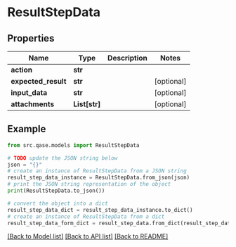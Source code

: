 # ResultStepData


## Properties

Name | Type | Description | Notes
------------ | ------------- | ------------- | -------------
**action** | **str** |  | 
**expected_result** | **str** |  | [optional] 
**input_data** | **str** |  | [optional] 
**attachments** | **List[str]** |  | [optional] 

## Example

```python
from src.qase.models import ResultStepData

# TODO update the JSON string below
json = "{}"
# create an instance of ResultStepData from a JSON string
result_step_data_instance = ResultStepData.from_json(json)
# print the JSON string representation of the object
print(ResultStepData.to_json())

# convert the object into a dict
result_step_data_dict = result_step_data_instance.to_dict()
# create an instance of ResultStepData from a dict
result_step_data_form_dict = result_step_data.from_dict(result_step_data_dict)
```
[[Back to Model list]](../README.md#documentation-for-models) [[Back to API list]](../README.md#documentation-for-api-endpoints) [[Back to README]](../README.md)


